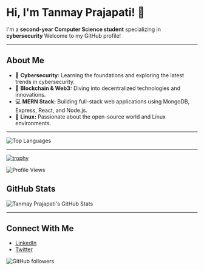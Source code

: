 # Hi, I'm Tanmay Prajapati! 👋

I'm a **second-year Computer Science student** specializing in **cybersecurity** Welcome to my GitHub profile!

---

## About Me

- 🔐 **Cybersecurity:** Learning the foundations and exploring the latest trends in cybersecurity.
- 🔗 **Blockchain & Web3:** Diving into decentralized technologies and innovations.
- 💻 **MERN Stack:** Building full-stack web applications using MongoDB, Express, React, and Node.js.
- 🐧 **Linux:** Passionate about the open-source world and Linux environments.

---
![Top Languages](https://github-readme-stats.vercel.app/api/top-langs/?username=TANMAYPRAJAPATI33&layout=compact&theme=radical)

---
[![trophy](https://github-profile-trophy.vercel.app/?username=TANMAYPRAJAPATI33&theme=onedark)](https://github.com/ryo-ma/github-profile-trophy)


![Profile Views](https://hits.seeyoufarm.com/api/count/incr/badge.svg?url=https://github.com/TANMAYPRAJAPATI33/&title=Profile%20Views)


## GitHub Stats

![Tanmay Prajapati's GitHub Stats](https://github-readme-stats.vercel.app/api?username=TANMAYPRAJAPATI33&show_icons=true&theme=radical)

---

## Connect With Me

- [LinkedIn](#)
- [Twitter](#)

![GitHub followers](https://img.shields.io/github/followers/TANMAYPRAJAPATI33?style=social)

